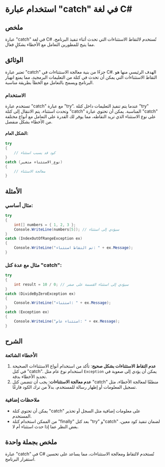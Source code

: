 <!--
Meta Description: # استخدام عبارة "catch" في لغة C# ## ملخص عبارة "catch" في لغة C# تُستخدم لالتقاط الاستثناءات التي تحدث أثناء تنفيذ البرنامج، مما يتيح للمطورين التعام...
Meta Keywords: catch, استثناء, عبارة, الاستثناءات, try
-->

# استخدام عبارة "catch" في لغة C#

## ملخص
عبارة "catch" في لغة C# تُستخدم لالتقاط الاستثناءات التي تحدث أثناء تنفيذ البرنامج، مما يتيح للمطورين التعامل مع الأخطاء بشكلٍ فعال.

## الوثائق
تعتبر عبارة "catch" جزءًا من بنية معالجة الاستثناءات في C#. الهدف الرئيسي منها هو التقاط الاستثناءات التي يمكن أن تحدث في كتلة من التعليمات البرمجية، مما يمنع انهيار البرنامج ويسمح بالتعامل مع الخطأ بطريقة مناسبة.

### الاستخدام
تستخدم عبارة "catch" مع عبارة "try". عندما يتم تنفيذ التعليمات داخل كتلة "try" وتحدث استثناء، يتم الانتقال إلى كتلة "catch" المناسبة. يمكن أن تحتوي عبارة "catch" على نوع الاستثناء الذي تريد التقاطه، مما يوفر لك القدرة على التعامل مع أنواع مختلفة من الأخطاء بشكل منفصل.

#### الشكل العام:
```csharp
try
{
    // كود قد يسبب استثناء
}
catch (نوع_الاستثناء متغير)
{
    // معالجة الاستثناء
}
```

## الأمثلة
### مثال أساسي:
```csharp
try
{
    int[] numbers = { 1, 2, 3 };
    Console.WriteLine(numbers[5]); // سيؤدي إلى استثناء
}
catch (IndexOutOfRangeException ex)
{
    Console.WriteLine("تم التقاط استثناء: " + ex.Message);
}
```

### مثال مع عدة كتل "catch":
```csharp
try
{
    int result = 10 / 0; // سيؤدي إلى استثناء القسمة على صفر
}
catch (DivideByZeroException ex)
{
    Console.WriteLine("استثناء: " + ex.Message);
}
catch (Exception ex)
{
    Console.WriteLine("استثناء عام: " + ex.Message);
}
```

## الشرح
### الأخطاء الشائعة
1. **عدم التقاط الاستثناءات بشكل صحيح**: تأكد من استخدام أنواع الاستثناءات الصحيحة في كتل "catch". استخدام نوع عام مثل `Exception` يمكن أن يؤدي إلى صعوبة في تحديد الأخطاء بدقة.
2. **عدم معالجة الاستثناءات**: يجب أن تتضمن كتل "catch" منطقًا لمعالجة الأخطاء، مثل تسجيل المعلومات أو إظهار رسالة للمستخدم، بدلاً من ترك الكود فارغًا.

### ملاحظات إضافية
- يمكن أن تحتوي كتلة "catch" على معلومات إضافية مثل السجل أو تحذير المستخدم.
- من الممكن استخدام كتلة "finally" بعد كتل "try" و"catch" لضمان تنفيذ كود معين، بغض النظر عما إذا حدث استثناء أم لا.

## ملخص بجملة واحدة
عبارة "catch" في C# تُستخدم لالتقاط ومعالجة الاستثناءات، مما يساعد على تحسين استقرار البرنامج.